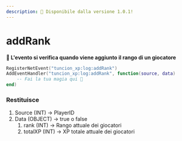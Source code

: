 ```yaml
---
description: 🔧 Disponibile dalla versione 1.0.1!
---
```


# addRank

**📢 L'evento si verifica quando viene aggiunto il rango di un giocatore**

```lua
RegisterNetEvent("tuncion_xp:log:addRank")
AddEventHandler("tuncion_xp:log:addRank", function(source, data)
    -- Fai la tua magia qui 💫
end)
```

### Restituisce

1. Source <span className="color-blue">(INT)</span> <span className="color-orange">-> PlayerID</span>
2. Data <span className="color-blue">(OBJECT)</span> <span className="color-orange">-> true o false</span>
   1. rank <span className="color-blue">(INT)</span> <span className="color-orange">-> Rango attuale dei giocatori</span>
   2. totalXP <span className="color-blue">(INT)</span> <span className="color-orange">-> XP totale attuale dei giocatori</span>